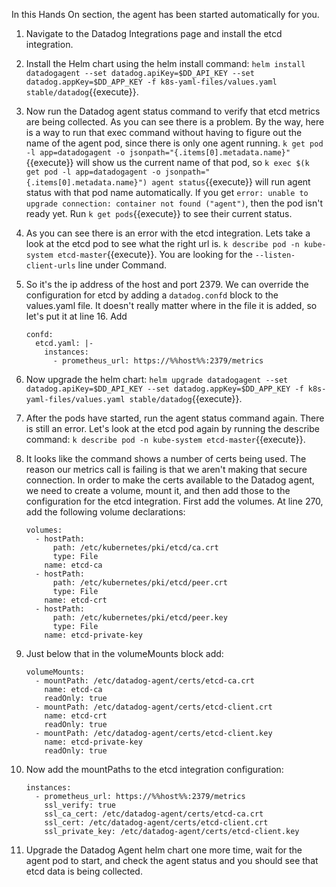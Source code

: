 In this Hands On section, the agent has been started automatically for you. 

1. Navigate to the Datadog Integrations page and install the etcd integration.
1. Install the Helm chart using the helm install command: `helm install datadogagent --set datadog.apiKey=$DD_API_KEY --set datadog.appKey=$DD_APP_KEY -f k8s-yaml-files/values.yaml stable/datadog`{{execute}}.
1. Now run the Datadog agent status command to verify that etcd metrics are being collected. As you can see there is a problem. By the way, here is a way to run that exec command without having to figure out the name of the agent pod, since there is only one agent running. `k get pod -l app=datadogagent -o jsonpath="{.items[0].metadata.name}"`{{execute}} will show us the current name of that pod, so `k exec $(k get pod -l app=datadogagent -o jsonpath="{.items[0].metadata.name}") agent status`{{execute}} will run agent status with that pod name automatically.  If you get `error: unable to upgrade connection: container not found ("agent")`, then the pod isn't ready yet. Run `k get pods`{{execute}} to see their current status.
1. As you can see there is an error with the etcd integration. Lets take a look at the etcd pod to see what the right url is. `k describe pod -n kube-system etcd-master`{{execute}}. You are looking for the `--listen-client-urls` line under Command. 
1. So it's the ip address of the host and port 2379. We can override the configuration for etcd by adding a `datadog.confd` block to the values.yaml file. It doesn't really matter where in the file it is added, so let's put it at line 16. Add 

       confd:
         etcd.yaml: |-
           instances:
             - prometheus_url: https://%%host%%:2379/metrics

1. Now upgrade the helm chart: `helm upgrade datadogagent --set datadog.apiKey=$DD_API_KEY --set datadog.appKey=$DD_APP_KEY -f k8s-yaml-files/values.yaml stable/datadog`{{execute}}.
1. After the pods have started, run the agent status command again. There is still an error. Let's look at the etcd pod again by running the describe command: `k describe pod -n kube-system etcd-master`{{execute}}. 
1. It looks like the command shows a number of certs being used. The reason our metrics call is failing is that we aren't making that secure connection. In order to make the certs available to the Datadog agent, we need to create a volume, mount it, and then add those to the configuration for the etcd integration. First add the volumes. At line 270, add the following volume declarations:

       volumes:
         - hostPath:
             path: /etc/kubernetes/pki/etcd/ca.crt
             type: File
           name: etcd-ca
         - hostPath:
             path: /etc/kubernetes/pki/etcd/peer.crt
             type: File
           name: etcd-crt
         - hostPath:
             path: /etc/kubernetes/pki/etcd/peer.key
             type: File
           name: etcd-private-key

1. Just below that in the volumeMounts block add: 

       volumeMounts:
         - mountPath: /etc/datadog-agent/certs/etcd-ca.crt
           name: etcd-ca
           readOnly: true
         - mountPath: /etc/datadog-agent/certs/etcd-client.crt
           name: etcd-crt
           readOnly: true
         - mountPath: /etc/datadog-agent/certs/etcd-client.key
           name: etcd-private-key
           readOnly: true

1. Now add the mountPaths to the etcd integration configuration:

       instances:
         - prometheus_url: https://%%host%%:2379/metrics
           ssl_verify: true
           ssl_ca_cert: /etc/datadog-agent/certs/etcd-ca.crt
           ssl_cert: /etc/datadog-agent/certs/etcd-client.crt
           ssl_private_key: /etc/datadog-agent/certs/etcd-client.key

1. Upgrade the Datadog Agent helm chart one more time, wait for the agent pod to start, and check the agent status and you should see that etcd data is being collected. 
